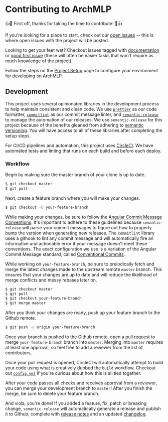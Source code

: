 # Contributing to ArchMLP

👍🎉 First off, thanks for taking the time to contribute! 🎉👍

If you're looking for a place to start, check out our [open issues](https://github.com/AumitLeon/archMLP/issues) -- this is where open issues with the project will be posted. 

Looking to get your feet wet? Checkout issues tagged with [documentation](https://github.com/AumitLeon/archMLP/issues?utf8=%E2%9C%93&q=is%3Aopen+is%3Aissue+label%3Adocumentation+) or [good first issue](https://github.com/AumitLeon/archMLP/issues?q=is%3Aopen+is%3Aissue+label%3A%22good+first+issue%22) (these will often be easier tasks that won't require as much knowledge of the project). 

Follow the steps on the [Project Setup](project-setup.md) page to configure your environment for developing on ArchMLP. 

## Development

This project uses several opinionated libraries in the development process to help maintain consistent and clean code. We use [`prettier`](https://github.com/prettier/prettier) as our code formatter, [`commitlint`](https://github.com/conventional-changelog/commitlint) as our commit message linter, and [`semantic-release`](https://github.com/semantic-release/semantic-release) to manage the automation of our releases. We use `semantic-release` for this project because of the benefits gleaned from adhering to [semantic versioning](https://semver.org/). You will have access to all of these libraries after completing the setup steps.

For CI/CD pipelines and automation, this project uses [CircleCI](https://circleci.com/). We have automated tests and linting that runs on each build and before each deploy. 

### Workflow

Begin by making sure the master branch of your clone is up to date.

```bash
$ git checkout master
$ git pull
```

Next, create a feature branch where you will make your changes.

```bash
$ git checkout -b your-feature-branch
```

While making your changes, be sure to follow the [Angular Commit Message Conventions](https://github.com/angular/angular.js/blob/master/DEVELOPERS.md#-git-commit-guidelines). It's important to adhere to these guidelines because `semantic-release` will parse your commit messages to figure out how to properly bump the version when generating new releases. The `commitlint` library uses a githook to lint any commit message and will automatically fire an informative and actionable error if your message doesn't meet these conventions. The exact configuration we use is a variation of the Angular Commit Message standard, called [Conventional Commits](https://www.conventionalcommits.org/en/v1.0.0/).

While working on `your-feature-branch`, be sure to preiodically fetch and merge the latest changes made to the upstream remote `master` branch. This ensures that your changes are up to date and will reduce the likelihood of merge conflicts and messy rebases later on.

```bash
$ git checkout master
$ git pull
$ git checkout your-feature-branch
$ git merge master
```

After you think your changes are ready, push up your feature branch to the Github remote.

```bash
$ git push -u origin your-feature-branch
```

Once your branch is pushed to the Github remote, open a pull request to merge `your-feature-branch` branch into `master`. Merging into `master` requires at least one approval, so feel free to add a reviewer from the list of contributors. 

Once your pull request is opened, CircleCI will automatically attempt to build your code using what is creatively dubbed the `build` workflow. Checkout out [`config.yml`](../../.circleci/config.yml) if you're curious about how this is all tied together. 

After your code passes all checks and receives approval from a reviewer, you can merge your development branch to `master`! After you finish the merge, be sure to delete your feature branch.

And viola, you're done! If you added a feature, fix, patch or breaking change, `semantic-release` will automatically generate a release and publish it to GIthub, complete with [release notes](https://github.com/AumitLeon/archMLP/releases) and an updated [changelog](https://github.com/AumitLeon/archMLP/blob/master/docs/CHANGELOG.md). 